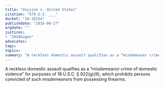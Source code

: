 ```yaml
---
title: "Voisine v. United States"
citation: "579 U.S. ___"
docket: "14-10154"
publishdate: "2016-06-27"
argdate: ""
justices:
- "2010kagan"
advocates:
tags:
topics:
summary: "A reckless domestic assault qualifies as a “misdemeanor crime of domestic violence” for purposes of 18 U.S.C. § 922(g)(9), which prohibits persons convicted of such misdemeanors from possessing firearms."
---
```

A reckless domestic assault qualifies as a “misdemeanor crime of domestic violence” for purposes of 18 U.S.C. § 922(g)(9), which prohibits persons convicted of such misdemeanors from possessing firearms.


